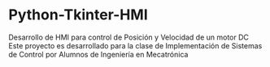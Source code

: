 # Python-Tkinter-HMI
Desarrollo de HMI para control de Posición y Velocidad de un motor DC
Este proyecto es desarrollado para la clase de Implementación de Sistemas de Control por Alumnos de Ingeniería en Mecatrónica
